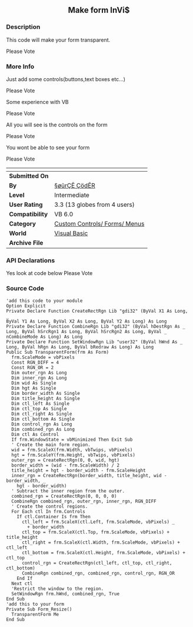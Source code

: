 ﻿<div align="center">

## Make form InVi$


</div>

### Description

This code will make your form transparent.

Please Vote
 
### More Info
 
Just add some controls(buttons,text boxes etc...)

Please Vote

Some experience with VB

Please Vote

All you will see is the controls on the form

Please Vote

You wont be able to see your form

Please Vote


<span>             |<span>
---                |---
**Submitted On**   |
**By**             |[§øûrÇÊ ÇödÊR](https://github.com/Planet-Source-Code/PSCIndex/blob/master/ByAuthor/r-d-r.md)
**Level**          |Intermediate
**User Rating**    |3.3 (13 globes from 4 users)
**Compatibility**  |VB 6\.0
**Category**       |[Custom Controls/ Forms/  Menus](https://github.com/Planet-Source-Code/PSCIndex/blob/master/ByCategory/custom-controls-forms-menus__1-4.md)
**World**          |[Visual Basic](https://github.com/Planet-Source-Code/PSCIndex/blob/master/ByWorld/visual-basic.md)
**Archive File**   |[](https://github.com/Planet-Source-Code/r-d-r-make-form-invi__1-31309/archive/master.zip)

### API Declarations

Yes look at code below Please Vote


### Source Code

```
'add this code to your module
Option Explicit
Private Declare Function CreateRectRgn Lib "gdi32" (ByVal X1 As Long, _
ByVal Y1 As Long, ByVal X2 As Long, ByVal Y2 As Long) As Long
Private Declare Function CombineRgn Lib "gdi32" (ByVal hDestRgn As _
Long, ByVal hSrcRgn1 As Long, ByVal hSrcRgn2 As Long, ByVal _
nCombineMode As Long) As Long
Private Declare Function SetWindowRgn Lib "user32" (ByVal hWnd As _
Long, ByVal hRgn As Long, ByVal bRedraw As Long) As Long
Public Sub TransparentForm(frm As Form)
  frm.ScaleMode = vbPixels
  Const RGN_DIFF = 4
  Const RGN_OR = 2
  Dim outer_rgn As Long
  Dim inner_rgn As Long
  Dim wid As Single
  Dim hgt As Single
  Dim border_width As Single
  Dim title_height As Single
  Dim ctl_left As Single
  Dim ctl_top As Single
  Dim ctl_right As Single
  Dim ctl_bottom As Single
  Dim control_rgn As Long
  Dim combined_rgn As Long
  Dim ctl As Control
  If frm.WindowState = vbMinimized Then Exit Sub
  ' Create the main form region.
  wid = frm.ScaleX(frm.Width, vbTwips, vbPixels)
  hgt = frm.ScaleY(frm.Height, vbTwips, vbPixels)
  outer_rgn = CreateRectRgn(0, 0, wid, hgt)
  border_width = (wid - frm.ScaleWidth) / 2
  title_height = hgt - border_width - frm.ScaleHeight
  inner_rgn = CreateRectRgn(border_width, title_height, wid - border_width, _
    hgt - border_width)
  ' Subtract the inner region from the outer.
  combined_rgn = CreateRectRgn(0, 0, 0, 0)
  CombineRgn combined_rgn, outer_rgn, inner_rgn, RGN_DIFF
  ' Create the control regions.
  For Each ctl In frm.Controls
    If ctl.Container Is frm Then
      ctl_left = frm.ScaleX(ctl.Left, frm.ScaleMode, vbPixels) _
        + border_width
      ctl_top = frm.ScaleX(ctl.Top, frm.ScaleMode, vbPixels) + title_height
      ctl_right = frm.ScaleX(ctl.Width, frm.ScaleMode, vbPixels) + ctl_left
      ctl_bottom = frm.ScaleX(ctl.Height, frm.ScaleMode, vbPixels) + ctl_top
      control_rgn = CreateRectRgn(ctl_left, ctl_top, ctl_right, ctl_bottom)
      CombineRgn combined_rgn, combined_rgn, control_rgn, RGN_OR
    End If
  Next ctl
  'Restrict the window to the region.
  SetWindowRgn frm.hWnd, combined_rgn, True
End Sub
'add this to your form
Private Sub Form_Resize()
  TransparentForm Me
End Sub
```

